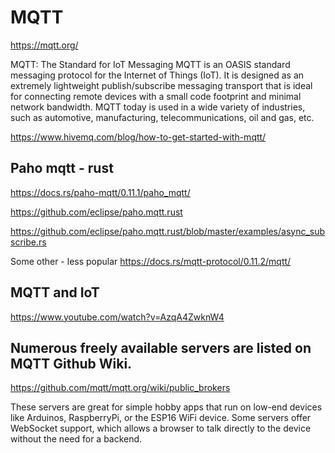# MQTT






https://mqtt.org/


MQTT: The Standard for IoT Messaging
MQTT is an OASIS standard messaging protocol for the Internet of Things (IoT). It is designed as an extremely lightweight publish/subscribe messaging transport that is ideal for connecting remote devices with a small code footprint and minimal network bandwidth. MQTT today is used in a wide variety of industries, such as automotive, manufacturing, telecommunications, oil and gas, etc.


https://www.hivemq.com/blog/how-to-get-started-with-mqtt/

## Paho mqtt - rust
https://docs.rs/paho-mqtt/0.11.1/paho_mqtt/

https://github.com/eclipse/paho.mqtt.rust


https://github.com/eclipse/paho.mqtt.rust/blob/master/examples/async_subscribe.rs


Some other - less popular
https://docs.rs/mqtt-protocol/0.11.2/mqtt/


## MQTT and IoT

https://www.youtube.com/watch?v=AzqA4ZwknW4


## Numerous freely available servers are listed on MQTT Github Wiki.

https://github.com/mqtt/mqtt.org/wiki/public_brokers


These servers are great for simple hobby apps that run on low-end devices like Arduinos, RaspberryPi, or the ESP16 WiFi device. Some servers offer WebSocket support, which allows a browser to talk directly to the device without the need for a backend.


